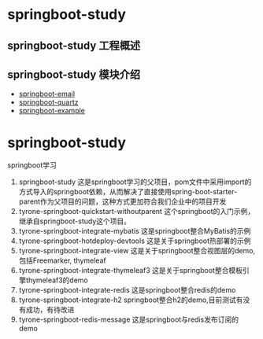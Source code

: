 # springboot-study

## springboot-study 工程概述

## springboot-study 模块介绍
- [springboot-email](https://github.com/myNameIssls/springboot-study/tree/master/springboot-email) <br >
- [springboot-quartz](https://github.com/myNameIssls/springboot-study/tree/master/springboot-quartz) <br >
- [springboot-example](https://github.com/myNameIssls/springboot-study/tree/master/springboot-example) <br >






# springboot-study
springboot学习
1. springboot-study
这是springboot学习的父项目，pom文件中采用import的方式导入的springboot依赖，从而解决了直接使用spring-boot-starter-parent作为父项目的问题，这种方式更加符合我们企业中的项目开发
2. tyrone-springboot-quickstart-withoutparent
 这个springboot的入门示例，继承自springboot-study这个项目。
3. tyrone-springboot-integrate-mybatis 
这是springboot整合MyBatis的示例
4. tyrone-springboot-hotdeploy-devtools
这是关于springboot热部署的示例
5. tyrone-springboot-integrate-view
这是关于springboot整合视图层的demo,包括Freemarker, thymeleaf
6. tyrone-springboot-integrate-thymeleaf3
这是关于springboot整合模板引擎thymeleaf3的demo
7. tyrone-springboot-integrate-redis 
这是springboot整合redis的demo
8. tyrone-springboot-integrate-h2
springboot整合h2的demo,目前测试有没有成功，有待改进
9. tyrone-springboot-redis-message
这是springboot与redis发布订阅的demo